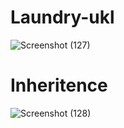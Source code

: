 # Laundry-ukl
![Screenshot (127)](https://user-images.githubusercontent.com/101535193/173779010-599b793e-646a-4a8d-b359-b0be48bc223b.png)
# Inheritence
![Screenshot (128)](https://user-images.githubusercontent.com/101535193/173779605-862c8209-9297-4d0f-aa84-4d16fa9fc51f.png)
